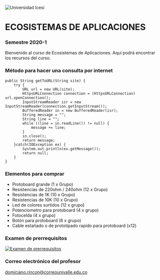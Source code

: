 ![Universidad Icesi](https://www.icesi.edu.co/launiversidad/images/La_universidad/logosimbolos/Logo_icesi_JPG.jpg)
# ECOSISTEMAS DE APLICACIONES
### Semestre 2020-1

Bienvenido al curso de Ecosistemas de Aplicaciones. Aquí podrá encontrar los recursos del curso.

### Método para hacer una consulta por internet
```
public String getToURL(String site) {
    try {
        URL url = new URL(site);
        HttpsURLConnection connection = (HttpsURLConnection) url.openConnection();
		InputStreamReader isr = new InputStreamReader(connection.getInputStream());
		BufferedReader in = new BufferedReader(isr);
        String message = "";
        String line = "";
        while ((line = in.readLine()) != null) {
            message += line;
        }
        in.close();
        return message;
    }catch(IOException ex) {
        System.out.println(ex.getMessage());
        return null;
    }
}
```

### Elementos para comprar
- Protoboard grande (1 x Grupo)
- Resistencias de 220ohm / 240ohm (12 x Grupo)
- Resistencias de 1K (10 x Grupo)
- Resistencias de 10K (10 x Grupo)
- Led de colores surtidos (12 x grupo)
- Potenciometro para protoboard (4 x grupo)
- Fotocelda (4 x grupo)
- Botón para protoboard (6 x grupo)
- Cable estañado o de prototipado rapido para protoboard (x12)

### Examen de prerrequisitos
[![Examen de prerrequisitos](http://www.iconninja.com/files/825/688/946/pencil-list-done-checkmark-todo-exam-icon.png)](https://forms.gle/sQSAymwBBJJiYfeo6)


### Correo electrónico del profesor
domiciano.rincon@correounivalle.edu.co